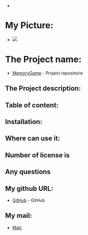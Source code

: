   * 
    
   # My Picture:
   * <a href="https://opencollective.com/shields/sponsor/0/website" target="_blank"><img src="https://avatars3.githubusercontent.com/u/57731190?s=460&u=79ce5852142b8ff112013203ba0481c3fa549f18&v=4"></a>
   # The Project name: 
    
   * [MemoryGame](https://github.com/OlgaSadova/MemoryGame) - Project repositorie
   ## The Project description: 
    
    
   ## Table of content:
     
   ## Installation:
     
   ## Where can use it: 
    
   ## Number of license is  

   ## Any questions 
  
   ## My github URL:
   * [GitHub](https://github.com/OlgaSadova) - GitHub

   ## My mail:
   * [Mail:](sadovaolga1@gmail.com)
